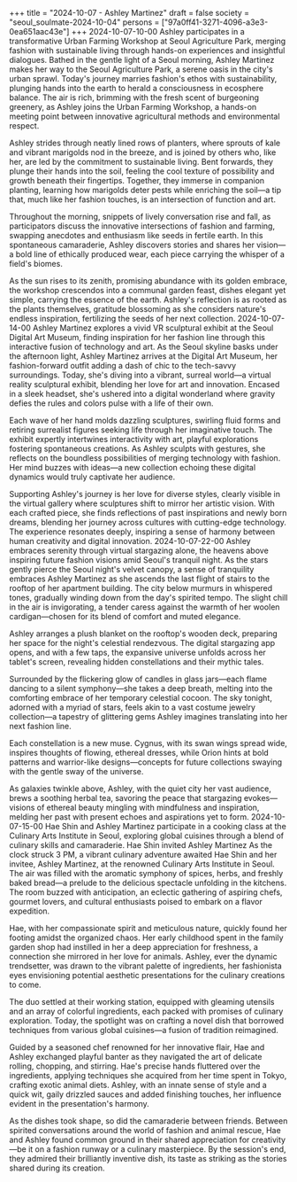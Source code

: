 +++
title = "2024-10-07 - Ashley Martinez"
draft = false
society = "seoul_soulmate-2024-10-04"
persons = ["97a0ff41-3271-4096-a3e3-0ea651aac43e"]
+++
2024-10-07-10-00
Ashley participates in a transformative Urban Farming Workshop at Seoul Agriculture Park, merging fashion with sustainable living through hands-on experiences and insightful dialogues.
Bathed in the gentle light of a Seoul morning, Ashley Martinez makes her way to the Seoul Agriculture Park, a serene oasis in the city's urban sprawl. Today's journey marries fashion's ethos with sustainability, plunging hands into the earth to herald a consciousness in ecosphere balance. The air is rich, brimming with the fresh scent of burgeoning greenery, as Ashley joins the Urban Farming Workshop, a hands-on meeting point between innovative agricultural methods and environmental respect. 

Ashley strides through neatly lined rows of planters, where sprouts of kale and vibrant marigolds nod in the breeze, and is joined by others who, like her, are led by the commitment to sustainable living. Bent forwards, they plunge their hands into the soil, feeling the cool texture of possibility and growth beneath their fingertips. Together, they immerse in companion planting, learning how marigolds deter pests while enriching the soil—a tip that, much like her fashion touches, is an intersection of function and art. 

Throughout the morning, snippets of lively conversation rise and fall, as participators discuss the innovative intersections of fashion and farming, swapping anecdotes and enthusiasm like seeds in fertile earth. In this spontaneous camaraderie, Ashley discovers stories and shares her vision—a bold line of ethically produced wear, each piece carrying the whisper of a field's biomes.

As the sun rises to its zenith, promising abundance with its golden embrace, the workshop crescendos into a communal garden feast, dishes elegant yet simple, carrying the essence of the earth. Ashley's reflection is as rooted as the plants themselves, gratitude blossoming as she considers nature's endless inspiration, fertilizing the seeds of her next collection.
2024-10-07-14-00
Ashley Martinez explores a vivid VR sculptural exhibit at the Seoul Digital Art Museum, finding inspiration for her fashion line through this interactive fusion of technology and art.
As the Seoul skyline basks under the afternoon light, Ashley Martinez arrives at the Digital Art Museum, her fashion-forward outfit adding a dash of chic to the tech-savvy surroundings. Today, she's diving into a vibrant, surreal world—a virtual reality sculptural exhibit, blending her love for art and innovation. Encased in a sleek headset, she's ushered into a digital wonderland where gravity defies the rules and colors pulse with a life of their own. 

Each wave of her hand molds dazzling sculptures, swirling fluid forms and retiring surrealist figures seeking life through her imaginative touch. The exhibit expertly intertwines interactivity with art, playful explorations fostering spontaneous creations. As Ashley sculpts with gestures, she reflects on the boundless possibilities of merging technology with fashion. Her mind buzzes with ideas—a new collection echoing these digital dynamics would truly captivate her audience.

Supporting Ashley's journey is her love for diverse styles, clearly visible in the virtual gallery where sculptures shift to mirror her artistic vision. With each crafted piece, she finds reflections of past inspirations and newly born dreams, blending her journey across cultures with cutting-edge technology. The experience resonates deeply, inspiring a sense of harmony between human creativity and digital innovation.
2024-10-07-22-00
Ashley embraces serenity through virtual stargazing alone, the heavens above inspiring future fashion visions amid Seoul's tranquil night.
As the stars gently pierce the Seoul night's velvet canopy, a sense of tranquility embraces Ashley Martinez as she ascends the last flight of stairs to the rooftop of her apartment building. The city below murmurs in whispered tones, gradually winding down from the day's spirited tempo. The slight chill in the air is invigorating, a tender caress against the warmth of her woolen cardigan—chosen for its blend of comfort and muted elegance.

Ashley arranges a plush blanket on the rooftop's wooden deck, preparing her space for the night's celestial rendezvous. The digital stargazing app opens, and with a few taps, the expansive universe unfolds across her tablet's screen, revealing hidden constellations and their mythic tales.

Surrounded by the flickering glow of candles in glass jars—each flame dancing to a silent symphony—she takes a deep breath, melting into the comforting embrace of her temporary celestial cocoon. The sky tonight, adorned with a myriad of stars, feels akin to a vast costume jewelry collection—a tapestry of glittering gems Ashley imagines translating into her next fashion line.

Each constellation is a new muse. Cygnus, with its swan wings spread wide, inspires thoughts of flowing, ethereal dresses, while Orion hints at bold patterns and warrior-like designs—concepts for future collections swaying with the gentle sway of the universe.

As galaxies twinkle above, Ashley, with the quiet city her vast audience, brews a soothing herbal tea, savoring the peace that stargazing evokes—visions of ethereal beauty mingling with mindfulness and inspiration, melding her past with present echoes and aspirations yet to form.
2024-10-07-15-00
Hae Shin and Ashley Martinez participate in a cooking class at the Culinary Arts Institute in Seoul, exploring global cuisines through a blend of culinary skills and camaraderie.
Hae Shin invited Ashley Martinez
As the clock struck 3 PM, a vibrant culinary adventure awaited Hae Shin and her invitee, Ashley Martinez, at the renowned Culinary Arts Institute in Seoul. The air was filled with the aromatic symphony of spices, herbs, and freshly baked bread—a prelude to the delicious spectacle unfolding in the kitchens. The room buzzed with anticipation, an eclectic gathering of aspiring chefs, gourmet lovers, and cultural enthusiasts poised to embark on a flavor expedition.

Hae, with her compassionate spirit and meticulous nature, quickly found her footing amidst the organized chaos. Her early childhood spent in the family garden shop had instilled in her a deep appreciation for freshness, a connection she mirrored in her love for animals. Ashley, ever the dynamic trendsetter, was drawn to the vibrant palette of ingredients, her fashionista eyes envisioning potential aesthetic presentations for the culinary creations to come.

The duo settled at their working station, equipped with gleaming utensils and an array of colorful ingredients, each packed with promises of culinary exploration. Today, the spotlight was on crafting a novel dish that borrowed techniques from various global cuisines—a fusion of tradition reimagined.

Guided by a seasoned chef renowned for her innovative flair, Hae and Ashley exchanged playful banter as they navigated the art of delicate rolling, chopping, and stirring. Hae's precise hands fluttered over the ingredients, applying techniques she acquired from her time spent in Tokyo, crafting exotic animal diets. Ashley, with an innate sense of style and a quick wit, gaily drizzled sauces and added finishing touches, her influence evident in the presentation's harmony.

As the dishes took shape, so did the camaraderie between friends. Between spirited conversations around the world of fashion and animal rescue, Hae and Ashley found common ground in their shared appreciation for creativity—be it on a fashion runway or a culinary masterpiece. By the session's end, they admired their brilliantly inventive dish, its taste as striking as the stories shared during its creation.
